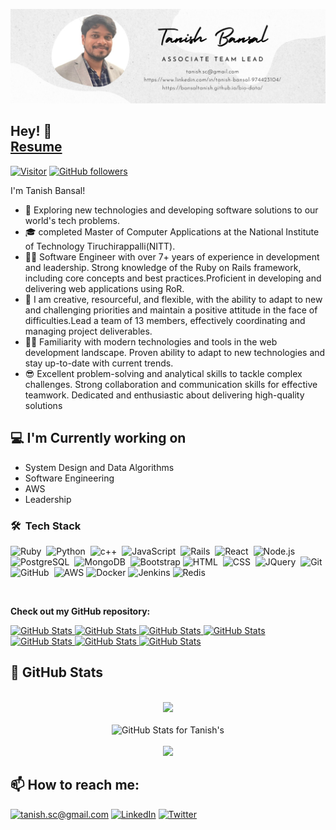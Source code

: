 ![Tanish Bansal Image](./banner.png)

<h2>Hey! 👋
  </br>
  <span>
    <a href="https://bansaltanish.github.io/bio-data" rel="nofollow" style="">Resume </a>
  </span>
</h2>

[![Visitor](https://visitor-badge.laobi.icu/badge?page_id=shashank76.shashank.github.io)](https://github.com/tanishbansal20) [![GitHub followers](https://img.shields.io/github/followers/tanishbansal20.svg?style=social&label=Follow)](https://github.com/tanishbansal20?tab=followers)

I'm Tanish Bansal!

- 🤔  Exploring new technologies and developing software solutions to our world's tech problems.
- 🎓  completed Master of Computer Applications at the National Institute of Technology Tiruchirappalli(NITT).
- 👨‍🏫  Software Engineer with over 7+ years of experience in development and leadership. Strong knowledge of the Ruby on Rails framework, including core concepts and best practices.Proficient in developing and delivering web applications using RoR.
- 🦾 I am creative, resourceful, and flexible, with the ability to adapt to new and challenging priorities and maintain a positive attitude in the face of difficulties.Lead a team of 13 members, effectively coordinating and managing project deliverables.
- 🧘‍♂️ Familiarity with modern technologies and tools in the web development landscape. Proven ability to adapt to new technologies and stay up-to-date with current trends.
- 😎 Excellent problem-solving and analytical skills to tackle complex challenges. Strong collaboration and communication skills for effective teamwork. Dedicated and enthusiastic about delivering high-quality solutions


<h2>💻 I'm Currently working on</h2>

- System Design and Data Algorithms
- Software Engineering
- AWS
- Leadership

### 🛠 &nbsp;Tech Stack
![Ruby](https://img.shields.io/badge/-Ruby-05122A?style=flat&logo=ruby&logoColor=red)&nbsp;
![Python](https://img.shields.io/badge/-Python-05122A?style=flat&logo=python)&nbsp;
![c++](https://img.shields.io/badge/C++-00599C?style=flat-square&logo=C%2B%2B&logoColor=white)&nbsp;
![JavaScript](https://img.shields.io/badge/-JavaScript-05122A?style=flat&logo=javascript)&nbsp;
![Rails](https://img.shields.io/badge/-Rails-05122A?style=flat&logo=ruby-on-rails&logoColor=red)&nbsp;
![React](https://img.shields.io/badge/-Django-05122A?style=flat&logo=django)&nbsp;
![Node.js](https://img.shields.io/badge/-Node.js-05122A?style=flat&logo=node.js)&nbsp;
![PostgreSQL](https://img.shields.io/badge/-PostgresSQL-05122A?style=flat&logo=postgreSQL)&nbsp;
![MongoDB](https://img.shields.io/badge/-MongoDB-05122A?style=flat&logo=mongoDB)&nbsp;
![Bootstrap](https://img.shields.io/badge/-Bootstrap-05122A?style=flat&logo=bootstrap&logoColor=563D7C)
![HTML](https://img.shields.io/badge/-HTML-05122A?style=flat&logo=HTML5)&nbsp;
![CSS](https://img.shields.io/badge/-CSS-05122A?style=flat&logo=CSS3&logoColor=1572B6)&nbsp;
![JQuery](https://img.shields.io/badge/-JQuery-05122A?style=flat&logo=JQuery&logoColor=1572B6)&nbsp;
![Git](https://img.shields.io/badge/-Git-05122A?style=flat&logo=git)&nbsp;
![GitHub](https://img.shields.io/badge/-GitHub-05122A?style=flat&logo=github)&nbsp;
![AWS](https://img.shields.io/badge/-AWS-05122A?&logo=Amazon-AWS&logoColor=F90)
![Docker](https://img.shields.io/badge/-Docker-05122A?&logo=Docker)
![Jenkins](https://img.shields.io/badge/-Jenkins-05122A?&logo=jenkins)
![Redis](https://img.shields.io/badge/-Redis-05122A?&logo=Redis)

<br/>

__Check out my GitHub repository:__

<div>
  <p>
    <a href="https://github.com/tanishbansal20/grpc">
      <img src="https://github-readme-stats.vercel.app/api/pin/?username=tanishbansal20&repo=grpc" alt="GitHub Stats" />
    </a>
    <a href="https://github.com/tanishbansal20/tanishbansal20">
      <img src="https://github-readme-stats.vercel.app/api/pin/?username=tanishbansal20&repo=tanishbansal20" alt="GitHub Stats" />
    </a>
    <a href="https://github.com/tanishbansal20/shortner_urls">
      <img src="https://github-readme-stats.vercel.app/api/pin/?username=tanishbansal20&repo=shortner_urls" alt="GitHub Stats" />
    </a>
    <a href="https://github.com/tanishbansal20/search-results">
      <img src="https://github-readme-stats.vercel.app/api/pin/?username=tanishbansal20&repo=search-results" alt="GitHub Stats" />
    </a>
    <a href="https://github.com/tanishbansal20/React-Find_FalconeApp">
      <img src="https://github-readme-stats.vercel.app/api/pin/?username=tanishbansal20&repo=React-Find_FalconeApp" alt="GitHub Stats" />
    </a>
    <a href="https://github.com/tanishbansal20/Sample-okrs">
      <img src="https://github-readme-stats.vercel.app/api/pin/?username=tanishbansal20&repo=Sample-okrs" alt="GitHub Stats" />
    </a>
    <a href="https://github.com/tanishbansal20/malana-3-blogs">
      <img src="https://github-readme-stats.vercel.app/api/pin/?username=tanishbansal20&repo=malana-3-blogs" alt="GitHub Stats" />
    </a>
  </p>
</div>

<h2>👀 GitHub Stats</h2>

<div>
  <p align="center">
  <br/>
    <img src="https://github-readme-streak-stats.herokuapp.com?user=tanishbansal20" width="700">
   <br/>
   <br/>
       <img src="https://github-readme-stats.vercel.app/api?username=tanishbansal20&show_icons=true&include_all_commits=true&count_private=true&layout=compact" alt="GitHub Stats for Tanish's" width="700">
   <br/><br/>
   <img src="https://github-readme-stats.vercel.app/api?username=tanishbansal20&layout=compact" width="700"/></a>
  </p>
</div>

<h2>📫 How to reach me:</h2>

<a href="mailto:tanish.sc@gmail.com">![tanish.sc@gmail.com](https://img.shields.io/badge/Gmail-D14836?style=for-the-badge&logo=gmail&logoColor=white)</a> <a href="https://www.linkedin.com/in/tanish-bansal-974423104/">![LinkedIn](https://img.shields.io/badge/LinkedIn-0077B5?style=for-the-badge&logo=linkedin&logoColor=white)</a> <a href="https://twitter.com/intent/follow?screen_name=TanishBansal/">![Twitter](https://img.shields.io/badge/Twitter-1DA1F2?style=for-the-badge&logo=twitter&logoColor=white)</a>
